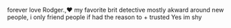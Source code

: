 forever love Rodger.,❤️ my favorite brit detective
mostly akward around new people, i only friend people if had the reason to + trusted
Yes im shy 
